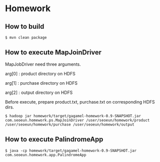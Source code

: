 # Homework

How to build
----------------------------
```
$ mvn clean package
```

How to execute MapJoinDriver
----------------------------
MapJobDriver need three arguments.

arg[0] : product directory on HDFS

arg[1] : purchase directory on HDFS

arg[2] : output directory on HDFS

Before execute, prepare product.txt, purchase.txt on corresponding HDFS dirs.
```
$ hadoop jar homework/target/gagamel-homework-0.9-SNAPSHOT.jar com.seoeun.homework.ps.MapJoinDriver /user/seoeun/homework/product /user/seoeun/homework/purchase /user/seoeun/homework/output
```

How to execute PalindromeApp
----------------------------

```
$ java -cp homework/target/gagamel-homework-0.9-SNAPSHOT.jar com.seoeun.homework.app.PalindromeApp
```

